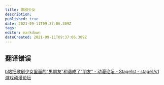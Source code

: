 ```yaml
---
title: 歌剧少女
description: 
published: true
date: 2021-09-11T09:37:06.309Z
tags: 
editor: markdown
dateCreated: 2021-09-11T09:37:06.309Z
---
```


## 翻译错误

[b站把歌剧少女里面的“男朋友”和谐成了“朋友” - 动漫论坛 - Stage1st - stage1/s1 游戏动漫论坛](https://web.archive.org/web/20210903153530/https://bbs.saraba1st.com/2b/thread-2019640-1-1.html)
